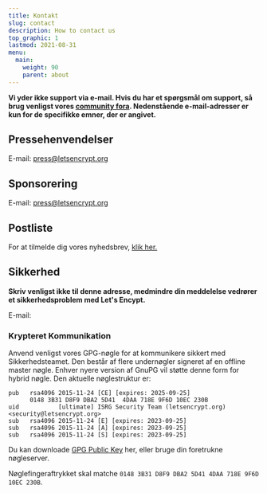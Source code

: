 ```yaml
---
title: Kontakt
slug: contact
description: How to contact us
top_graphic: 1
lastmod: 2021-08-31
menu:
  main:
    weight: 90
    parent: about
---
```


**Vi yder ikke support via e-mail. Hvis du har et spørgsmål om support, så brug venligst vores [community fora](https://community.letsencrypt.org). Nedenstående e-mail-adresser er kun for de specifikke emner, der er angivet.**

## Pressehenvendelser

E-mail: [press@letsencrypt.org](mailto:press@letsencrypt.org)

## Sponsorering

E-mail: [press@letsencrypt.org](mailto:sponsor@letsencrypt.org)

## Postliste

For at tilmelde dig vores nyhedsbrev, [klik her.](https://outreach.abetterinternet.org/l/1011011/2023-02-16/6l51)

## Sikkerhed

**Skriv venligst ikke til denne adresse, medmindre din meddelelse vedrører et sikkerhedsproblem med Let's Encypt.**

<span id="email">E-mail: </span>

<script>
  var parts = ["security", '@', "letsencrypt", ".", "org"];
  var anchor = document.createElement("a");
  anchor.href = "mailto:" + parts.join("");
  anchor.text = parts.join("");
  document.getElementById("email").appendChild(anchor)
</script>

### Krypteret Kommunikation

Anvend venligst vores GPG-nøgle for at kommunikere sikkert med Sikkerhedsteamet. Den består af flere undernøgler signeret af en offline master nøgle. Enhver nyere version af GnuPG vil støtte denne form for hybrid nøgle. Den aktuelle nøglestruktur er:

```
pub   rsa4096 2015-11-24 [CE] [expires: 2025-09-25]
      0148 3B31 D8F9 DBA2 5D41  4DAA 718E 9F6D 10EC 230B
uid           [ultimate] ISRG Security Team (letsencrypt.org) <security@letsencrypt.org>
sub   rsa4096 2015-11-24 [E] [expires: 2023-09-25]
sub   rsa4096 2015-11-24 [A] [expires: 2023-09-25]
sub   rsa4096 2015-11-24 [S] [expires: 2023-09-25]
```

Du kan downloade [GPG Public Key](/security_letsencrypt.org-publickey.asc) her, eller bruge din foretrukne nøgleserver.

Nøglefingeraftrykket skal matche `0148 3B31 D8F9 DBA2 5D41 4DAA 718E 9F6D 10EC 230B`.
